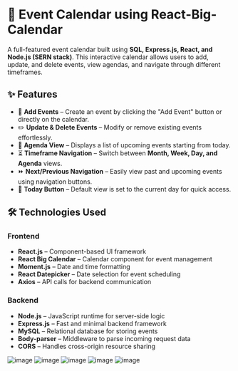 # 📅 Event Calendar using React-Big-Calendar

A full-featured event calendar built using **SQL, Express.js, React, and Node.js (SERN stack)**. This interactive calendar allows users to add, update, and delete events, view agendas, and navigate through different timeframes.

## ✨ Features

- 📌 **Add Events** – Create an event by clicking the "Add Event" button or directly on the calendar.
- ✏️ **Update & Delete Events** – Modify or remove existing events effortlessly.
- 📅 **Agenda View** – Displays a list of upcoming events starting from today.
- ⏳ **Timeframe Navigation** – Switch between **Month, Week, Day, and Agenda** views.
- ⏩ **Next/Previous Navigation** – Easily view past and upcoming events using navigation buttons.
- 🎯 **Today Button** – Default view is set to the current day for quick access.

## 🛠️ Technologies Used

### **Frontend**
- **React.js** – Component-based UI framework
- **React Big Calendar** – Calendar component for event management
- **Moment.js** – Date and time formatting
- **React Datepicker** – Date selection for event scheduling
- **Axios** – API calls for backend communication

### **Backend**
- **Node.js** – JavaScript runtime for server-side logic
- **Express.js** – Fast and minimal backend framework
- **MySQL** – Relational database for storing events
- **Body-parser** – Middleware to parse incoming request data
- **CORS** – Handles cross-origin resource sharing

![image](https://github.com/user-attachments/assets/5138cded-0616-4242-b981-2cf51eec249a)
![image](https://github.com/user-attachments/assets/c891e63a-b2c2-4d86-ae14-7c0d7dc81e57)
![image](https://github.com/user-attachments/assets/c10ebfb0-cbd2-4d09-a02d-096c02775167)
![image](https://github.com/user-attachments/assets/7fcea116-e921-473c-bb76-dcac1b77ea2a)
![image](https://github.com/user-attachments/assets/0740655c-e28c-4d06-b290-461c6b730ce5)
